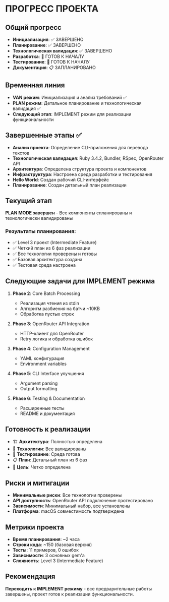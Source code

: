 # ПРОГРЕСС ПРОЕКТА

## Общий прогресс
- **Инициализация**: ✅ ЗАВЕРШЕНО
- **Планирование**: ✅ ЗАВЕРШЕНО
- **Технологическая валидация**: ✅ ЗАВЕРШЕНО
- **Разработка**: 🔄 ГОТОВ К НАЧАЛУ
- **Тестирование**: 🔄 ГОТОВ К НАЧАЛУ
- **Документация**: 📋 ЗАПЛАНИРОВАНО

## Временная линия
- **VAN режим**: Инициализация и анализ требований ✅
- **PLAN режим**: Детальное планирование и технологическая валидация ✅
- **Следующий этап**: IMPLEMENT режим для реализации функциональности

## Завершенные этапы ✅
- **Анализ проекта**: Определение CLI-приложения для перевода текстов
- **Технологическая валидация**: Ruby 3.4.2, Bundler, RSpec, OpenRouter API
- **Архитектура**: Определена структура проекта и компонентов
- **Инфраструктура**: Настроена среда разработки и тестирования
- **Hello World**: Создан рабочий CLI-интерфейс
- **Планирование**: Создан детальный план реализации

## Текущий этап
**PLAN MODE завершен** - Все компоненты спланированы и технологически валидированы

### Результаты планирования:
- ✅ Level 3 проект (Intermediate Feature)
- ✅ Четкий план из 6 фаз реализации
- ✅ Все технологии проверены и готовы
- ✅ Базовая архитектура создана
- ✅ Тестовая среда настроена

## Следующие задачи для IMPLEMENT режима
1. **Phase 2**: Core Batch Processing
   - Реализация чтения из stdin
   - Алгоритм разбиения на батчи ~10KB
   - Обработка пустых строк

2. **Phase 3**: OpenRouter API Integration
   - HTTP-клиент для OpenRouter
   - Retry логика и обработка ошибок

3. **Phase 4**: Configuration Management
   - YAML конфигурация
   - Environment variables

4. **Phase 5**: CLI Interface улучшения
   - Argument parsing
   - Output formatting

5. **Phase 6**: Testing & Documentation
   - Расширенные тесты
   - README и документация

## Готовность к реализации
- 🏗️ **Архитектура**: Полностью определена
- 🔧 **Технологии**: Все валидированы
- 🧪 **Тестирование**: Среда готова
- 📋 **План**: Детальный план из 6 фаз
- 🎯 **Цель**: Четко определена

## Риски и митигации
- **Минимальные риски**: Все технологии проверены
- **API доступность**: OpenRouter API подключение протестировано
- **Зависимости**: Минимальный набор, все установлены
- **Платформа**: macOS совместимость подтверждена

## Метрики проекта
- **Время планирования**: ~2 часа
- **Строки кода**: ~150 (базовая версия)
- **Тесты**: 11 примеров, 0 ошибок
- **Зависимости**: 3 основных gem'а
- **Сложность**: Level 3 (Intermediate Feature)

## Рекомендация
**Переходить к IMPLEMENT режиму** - все предварительные работы завершены, проект готов к реализации функциональности. 